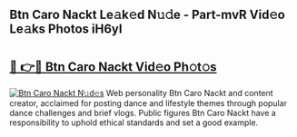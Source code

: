 ## Btn Caro Nackt Le𝚊k𝚎d N𝚞𝚍e - Part-mvR Vid𝚎o Le𝚊ks Photos iH6yI

# <h2><a href="http://fb36qq.evod.top/?m=Btn+Caro+Nackt">🔗 👉🔴 Btn Caro Nackt Vid𝚎o Ph𝚘t𝚘s</a></h2>

[![Btn Caro Nackt N𝚞d𝚎s](https://i.imgur.com/8V9OHl7.gif)](http://fb36qq.evod.top/?m=Btn+Caro+Nackt)
Web personality Btn Caro Nackt and content creator, acclaimed for posting dance and lifestyle themes through popular dance challenges and brief vlogs. Public figures Btn Caro Nackt have a responsibility to uphold ethical standards and set a good example. 
